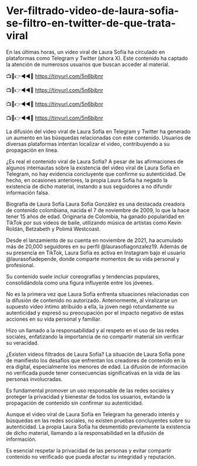 # Ver-filtrado-video-de-laura-sofia-se-filtro-en-twitter-de-que-trata-viral

En las últimas horas, un video viral de Laura Sofía ha circulado en plataformas como Telegram y Twitter (ahora X). Este contenido ha captado la atención de numerosos usuarios que buscan acceder al material.


📺📱👉◄◄🔴  https://tinyurl.com/5n6bjbnr

📺📱👉◄◄🔴  https://tinyurl.com/5n6bjbnr

📺📱👉◄◄🔴  https://tinyurl.com/5n6bjbnr

📺📱👉◄◄🔴  https://tinyurl.com/5n6bjbnr


La difusión del video viral de Laura Sofía en Telegram y Twitter ha generado un aumento en las búsquedas relacionadas con este contenido. Usuarios de diversas plataformas intentan localizar el video, contribuyendo a su propagación en línea.

¿Es real el contenido viral de Laura Sofía?
A pesar de las afirmaciones de algunos internautas sobre la existencia del video viral de Laura Sofía en Telegram, no hay evidencia concluyente que confirme su autenticidad. De hecho, en ocasiones anteriores, la propia Laura Sofía ha negado la existencia de dicho material, instando a sus seguidores a no difundir información falsa.

Biografía de Laura Sofía
Laura Sofía González es una destacada creadora de contenido colombiana, nacida el 7 de noviembre de 2009, lo que la hace tener 15 años de edad. Originaria de Colombia, ha ganado popularidad en TikTok por sus videos de baile, utilizando música de artistas como Kevin Roldán, Betzabeth y Polimá Westcoast.

Desde el lanzamiento de su cuenta en noviembre de 2021, ha acumulado más de 20,000 seguidores en su perfil @laurasofiagonzalez19. Además de su presencia en TikTok, Laura Sofía es activa en Instagram bajo el usuario @laurasofiadepende, donde comparte momentos de su vida personal y profesional.



Su contenido suele incluir coreografías y tendencias populares, consolidándola como una figura influyente entre los jóvenes.

No es la primera vez que Laura Sofía enfrenta situaciones relacionadas con la difusión de contenido no autorizado. Anteriormente, al viralizarse un supuesto video íntimo atribuido a ella, la joven negó rotundamente su autenticidad y expresó su preocupación por el impacto negativo de estas acciones en su vida personal y familiar.

Hizo un llamado a la responsabilidad y al respeto en el uso de las redes sociales, enfatizando la importancia de no compartir material sin verificar su veracidad.

¿Existen videos filtrados de Laura Sofía?
La situación de Laura Sofía pone de manifiesto los desafíos que enfrentan los creadores de contenido en la era digital, especialmente los menores de edad. La difusión de información no verificada puede tener consecuencias significativas en la vida de las personas involucradas.

Es fundamental promover un uso responsable de las redes sociales y proteger la privacidad y bienestar de todos los usuarios, evitando la propagación de contenido sin confirmar su autenticidad.

Aunque el video viral de Laura Sofía en Telegram ha generado interés y búsquedas en las redes sociales, no existen pruebas concluyentes sobre su autenticidad. La propia Laura Sofía ha desmentido previamente la existencia de dicho material, llamando a la responsabilidad en la difusión de información.

Es esencial respetar la privacidad de las personas y evitar compartir contenido no verificado que pueda afectar su integridad y reputación.
